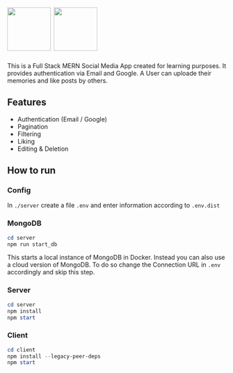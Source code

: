 
# <img src="client%5Csrc%5Cimages%5CmemoriesLogo.png" Height="100"/> <img src="client%5Csrc%5Cimages%5CmemoriesText.png" Height="100"/>

This is a Full Stack MERN Social Media App created for learning purposes. 
It provides authentication via Email and Google.
A User can uploade their memories and like posts by others. 
## Features 
- Authentication (Email / Google)
- Pagination
- Filtering
- Liking
- Editing & Deletion

## How to run
### Config
In `./server` create a file `.env` and enter information according to `.env.dist`


### MongoDB
``` powershell
cd server
npm run start_db
```
This starts a local instance of MongoDB in Docker.
Instead you can also use a cloud version of MongoDB. To do so change the Connection URL in `.env` accordingly and skip this step.


### Server 
``` powershell
cd server
npm install
npm start
```

### Client
``` powershell
cd client
npm install --legacy-peer-deps
npm start
```
